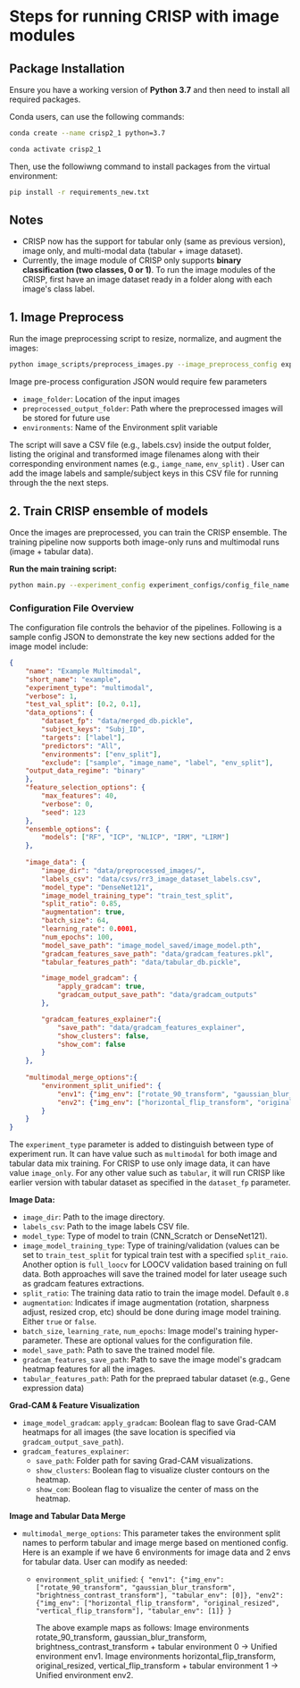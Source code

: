 # Steps for running CRISP with image modules

## Package Installation
Ensure you have a working version of **Python 3.7** and then need to install all required packages. 

Conda users, can use the following commands:

```sh
conda create --name crisp2_1 python=3.7
```

```sh
conda activate crisp2_1
```

Then, use the followiwng command to install packages from the virtual environment:
```sh
pip install -r requirements_new.txt
```

## Notes
  - CRISP now has the support for tabular only (same as previous version), image only, and multi-modal data (tabular + image dataset).
  - Currently, the image module of CRISP only supports **binary classification (two classes, 0 or 1)**. To run the image modules of the CRISP, first have an image dataset ready in a folder along with each image's class label. 

## 1. Image Preprocess
Run the image preprocessing script to resize, normalize, and augment the images:

```sh
python image_scripts/preprocess_images.py --image_preprocess_config experiment_configs/image_preprocess_config_file_name.json
```

Image pre-process configuration JSON would require few parameters
  - `image_folder`: Location of the input images
  - `preprocessed_output_folder`: Path where the preprocessed images will be stored for future use
  - `environments`: Name of the Environment split variable

The script will save a CSV file (e.g., labels.csv) inside the output folder, listing the original and transformed image filenames along with their corresponding environment names (e.g., `iamge_name`, `env_split`) . User can add the image labels and sample/subject keys in this CSV file for running through the the next steps. 

## 2. Train CRISP ensemble of models
Once the images are preprocessed, you can train the CRISP ensemble. The training pipeline now supports both image-only runs and multimodal runs (image + tabular data).

**Run the main training script:**
```sh
python main.py --experiment_config experiment_configs/config_file_name.json`
```

### Configuration File Overview
The configuration file controls the behavior of the pipelines. Following is a sample config JSON to demonstrate the key new sections added for the image model include:

```json
{
    "name": "Example Multimodal",
    "short_name": "example",
    "experiment_type": "multimodal", 
    "verbose": 1,
    "test_val_split": [0.2, 0.1],
    "data_options": {
        "dataset_fp": "data/merged_db.pickle",
        "subject_keys": "Subj_ID",
        "targets": ["label"],
        "predictors": "All",
        "environments": ["env_split"],
        "exclude": ["sample", "image_name", "label", "env_split"],
	"output_data_regime": "binary"
    },
    "feature_selection_options": {
        "max_features": 40,
        "verbose": 0,
        "seed": 123
    },
    "ensemble_options": {
        "models": ["RF", "ICP", "NLICP", "IRM", "LIRM"]
    },
    
    "image_data": {
        "image_dir": "data/preprocessed_images/",
        "labels_csv": "data/csvs/rr3_image_dataset_labels.csv",
        "model_type": "DenseNet121",
        "image_model_training_type": "train_test_split", 
        "split_ratio": 0.85,
        "augmentation": true, 
        "batch_size": 64,
        "learning_rate": 0.0001,
        "num_epochs": 100,
        "model_save_path": "image_model_saved/image_model.pth",
        "gradcam_features_save_path": "data/gradcam_features.pkl",
        "tabular_features_path": "data/tabular_db.pickle",

        "image_model_gradcam": {
            "apply_gradcam": true,
            "gradcam_output_save_path": "data/gradcam_outputs"
        },

        "gradcam_features_explainer":{
            "save_path": "data/gradcam_features_explainer",
            "show_clusters": false,
            "show_com": false
        }
    },
    
    "multimodal_merge_options":{
        "environment_split_unified": {
            "env1": {"img_env": ["rotate_90_transform", "gaussian_blur_transform", "brightness_contrast_transform"], "tabular_env": [0]},
            "env2": {"img_env": ["horizontal_flip_transform", "original_resized", "vertical_flip_transform"], "tabular_env": [1]}
        }
    }
}
```

The `experiment_type` parameter is added to distinguish between type of experiment run. It can have value such as `multimodal` for both image and tabular data mix training. For CRISP to use only image data, it can have value `image_only`. For any other value such as `tabular`, it will run CRISP like earlier version with tabular dataset as specified in the `dataset_fp` parameter.

**Image Data:** 
  - `image_dir`: Path to the image directory.
  - `labels_csv`: Path to the image labels CSV file.
  - `model_type`: Type of model to train (CNN_Scratch or DenseNet121).
  - `image_model_training_type`: Type of training/validation (values can be set to `train_test_split` for typical train test with a specified `split_raio`. Another option is `full_loocv` for LOOCV validation based training on full data. Both approaches will save the trained model for later useage such as gradcam features extractions.
  - `split_ratio`: The training data ratio to train the image model. Default `0.8`
  - `augmentation`: Indicates if image augmentation (rotation, sharpness adjust, resized crop, etc) should be done during image model training. Either `true` or `false`.
  - `batch_size`, `learning_rate`, `num_epochs`: Image model's training hyper-parameter. These are optional values for the configuration file.
  - `model_save_path`: Path to save the trained model file.
  - `gradcam_features_save_path`: Path to save the image model's gradcam heatmap features for all the images.
  - `tabular_features_path`: Path for the prepraed tabular dataset (e.g., Gene expression data)

**Grad-CAM & Feature Visualization**
- `image_model_gradcam`:
    `apply_gradcam`: Boolean flag to save Grad-CAM heatmaps for all images (the save location is specified via `gradcam_output_save_path`).
- `gradcam_features_explainer`:
    - `save_path`: Folder path for saving Grad-CAM visualizations.
    - `show_clusters`: Boolean flag to visualize cluster contours on the heatmap.
    - `show_com`: Boolean flag to visualize the center of mass on the heatmap.
 
**Image and Tabular Data Merge**
- `multimodal_merge_options`: This parameter takes the environment split names to perform tabular and image merge based on mentioned config. Here is an example if we have 6 environments for image data and 2 envs for tabular data. User can modify as needed:
  - `environment_split_unified`:
    `{
            "env1": {"img_env": ["rotate_90_transform", "gaussian_blur_transform", "brightness_contrast_transform"], "tabular_env": [0]},
            "env2": {"img_env": ["horizontal_flip_transform", "original_resized", "vertical_flip_transform"], "tabular_env": [1]}
        }`
    
    The above example maps as follows:
    Image environments rotate_90_transform, gaussian_blur_transform, brightness_contrast_transform + tabular environment 0 → Unified environment env1.
    Image environments horizontal_flip_transform, original_resized, vertical_flip_transform + tabular environment 1 → Unified environment env2.
